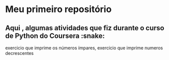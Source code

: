 # Meu primeiro repositório
<h2>Aqui , algumas atividades que fiz durante o curso de Python do Coursera :snake: </h2> 

<p>exercicio que imprime os números ímpares, exercicio que imprime numeros decrescentes</p>

